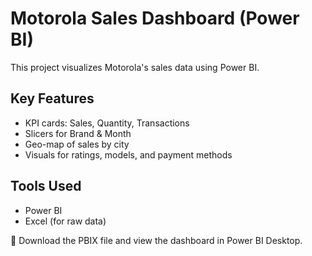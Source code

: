 # Motorola Sales Dashboard (Power BI)

This project visualizes Motorola's sales data using Power BI.

## Key Features
- KPI cards: Sales, Quantity, Transactions
- Slicers for Brand & Month
- Geo-map of sales by city
- Visuals for ratings, models, and payment methods

## Tools Used
- Power BI
- Excel (for raw data)

📄 Download the PBIX file and view the dashboard in Power BI Desktop.

